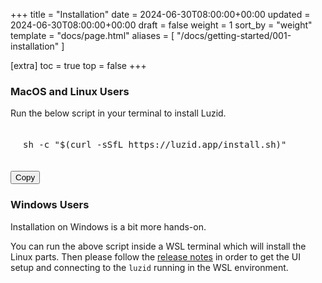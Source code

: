 +++
title = "Installation"
date = 2024-06-30T08:00:00+00:00
updated = 2024-06-30T08:00:00+00:00
draft = false
weight = 1
sort_by = "weight"
template = "docs/page.html"
aliases = [ "/docs/getting-started/001-installation" ]

[extra]
toc = true
top = false
+++

### MacOS and Linux Users

<html>
<style>
.pre {
  padding: 20px 20px;
  white-space: no-wrap;
  width: 460px;
}
</style>

Run the below script in your terminal to install Luzid.

<pre id="install-text" class="pre">
sh -c "$(curl -sSfL https://luzid.app/install.sh)"
</pre>

<button type="button" class="copy-btn btn btn-primary" data-clipboard-target="#install-text">
    Copy
</button>
<script>new ClipboardJS('.copy-btn');</script>
</html>

### Windows Users

Installation on Windows is a bit more hands-on.

You can run the above script inside a WSL terminal which will install the Linux parts.
Then please follow the [release notes](https://github.com/luzid-app/luzid-sdk/releases/tag/windows-v0.0.4) in order to get the
UI setup and connecting to the `luzid` running in the WSL environment.

